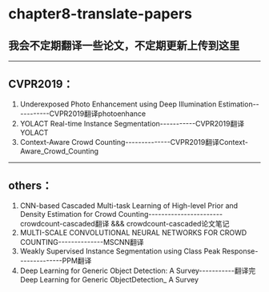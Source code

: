 # chapter8-translate-papers



## 我会不定期翻译一些论文，不定期更新上传到这里

------

## CVPR2019：

1. Underexposed Photo Enhancement using Deep Illumination Estimation-----------CVPR2019翻译photoenhance
2. YOLACT Real-time Instance Segmentation-----------CVPR2019翻译YOLACT
3. Context-Aware Crowd Counting--------------CVPR2019翻译Context-Aware_Crowd_Counting

------

## others：

1. CNN-based Cascaded Multi-task Learning of High-level Prior and Density
   Estimation for Crowd Counting-----------------------crowdcount-cascaded翻译   &&&   crowdcount-cascaded论文笔记
2. MULTI-SCALE CONVOLUTIONAL NEURAL NETWORKS FOR CROWD COUNTING--------------MSCNN翻译
3. Weakly Supervised Instance Segmentation using Class Peak Response--------------PPM翻译
4. Deep Learning for Generic Object Detection: A Survey-----------翻译完Deep Learning for Generic ObjectDetection_ A Survey

